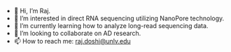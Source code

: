 - 👋 Hi, I’m Raj.
- 👀 I’m interested in direct RNA sequencing utilizing NanoPore technology.
- 🌱 I’m currently learning how to analyze long-read sequencing data. 
- 💞️ I’m looking to collaborate on AD research. 
- 📫 How to reach me: raj.doshi@unlv.edu

<!---
doshirLV/doshirLV is a ✨ special ✨ repository because its `README.md` (this file) appears on your GitHub profile.
You can click the Preview link to take a look at your changes.
--->
